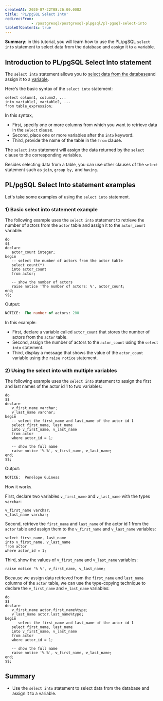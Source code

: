 ```yaml
---
createdAt: 2020-07-22T08:26:00.000Z
title: 'PL/pgSQL Select Into'
redirectFrom: 
            - /postgresql/postgresql-plpgsql/pl-pgsql-select-into
tableOfContents: true
---
```


**Summary**: in this tutorial, you will learn how to use the PL/pgSQL `select into` statement to select data from the database and assign it to a variable.

## Introduction to PL/pgSQL Select Into statement

The `select into` statement allows you to [select data from the database](/postgresql/postgresql-select)and assign it to a [variable](/postgresql/postgresql-plpgsql/plpgsql-variables).

Here's the basic syntax of the `select into` statement:

```
select column1, column2, ...
into variable1, variable2, ...
from table_expression;
```

In this syntax,

- First, specify one or more columns from which you want to retrieve data in the `select` clause.
- Second, place one or more variables after the `into` keyword.
- Third, provide the name of the table in the `from` clause.

The `select` `into` statement will assign the data returned by the `select` clause to the corresponding variables.

Besides selecting data from a table, you can use other clauses of the `select` statement such as `join`, `group by,` and `having`.

## PL/pgSQL Select Into statement examples

Let's take some examples of using the `select into` statement.

### 1) Basic select into statement example

The following example uses the `select into` statement to retrieve the number of actors from the `actor` table and assign it to the `actor_count` variable:

```
do
$$
declare
   actor_count integer;
begin
   -- select the number of actors from the actor table
   select count(*)
   into actor_count
   from actor;

   -- show the number of actors
   raise notice 'The number of actors: %', actor_count;
end;
$$;
```

Output:

```sql
NOTICE:  The number of actors: 200
```

In this example:

- First, declare a variable called `actor_count` that stores the number of actors from the `actor` table.
- Second, assign the number of actors to the `actor_count` using the `select into` statement.
- Third, display a message that shows the value of the `actor_count` variable using the `raise notice` statement.

### 2) Using the select into with multiple variables

The following example uses the `select into` statement to assign the first and last names of the actor id 1 to two variables:

```
do
$$
declare
   v_first_name varchar;
   v_last_name varchar;
begin
   -- select the first_name and last_name of the actor id 1
   select first_name, last_name
   into v_first_name, v_last_name
   from actor
   where actor_id = 1;

   -- show the full name
   raise notice '% %', v_first_name, v_last_name;
end;
$$;
```

Output:

```sql
NOTICE:  Penelope Guiness
```

How it works.

First, declare two variables `v_first_name` and `v_last_name` with the types `varchar`:

```
v_first_name varchar;
v_last_name varchar;
```

Second, retrieve the `first_name` and `last_name` of the actor id 1 from the `actor` table and assign them to the `v_first_name` and `v_last_name` variables:

```
select first_name, last_name
into v_first_name, v_last_name
from actor
where actor_id = 1;
```

Third, show the values of `v_first_name` and `v_last_name` variables:

```
raise notice '% %', v_first_name, v_last_name;
```

Because we assign data retrieved from the `first_name` and `last_name` columns of the `actor` table, we can use the type-copying technique to declare the `v_first_name` and `v_last_name` variables:

```
do
$$
declare
   v_first_name actor.first_name%type;
   v_last_name actor.last_name%type;
begin
   -- select the first_name and last_name of the actor id 1
   select first_name, last_name
   into v_first_name, v_last_name
   from actor
   where actor_id = 1;

   -- show the full name
   raise notice '% %', v_first_name, v_last_name;
end;
$$;
```

## Summary

- Use the `select into` statement to select data from the database and assign it to a variable.
